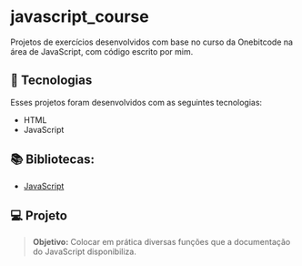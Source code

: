 # javascript_course
Projetos de exercícios desenvolvidos com base no curso da Onebitcode na área de JavaScript, com código escrito por mim.

## 🚀 Tecnologias

Esses projetos foram desenvolvidos com as seguintes tecnologias:
* HTML
* JavaScript

## 📚 Bibliotecas:
* [JavaScript](https://devdocs.io/javascript/)

## 💻 Projeto
> **Objetivo:** Colocar em prática diversas funções que a documentação do JavaScript disponibiliza.
